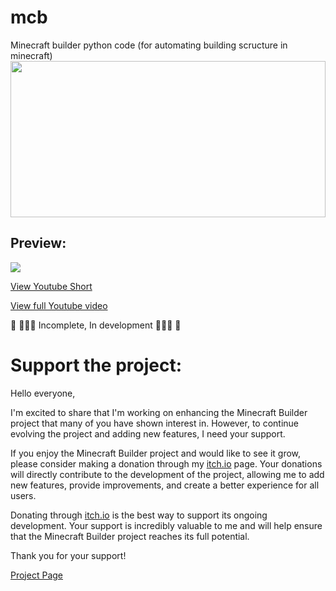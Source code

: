 # mcb
Minecraft builder python code (for automating building scructure in minecraft)
<img src="https://media.istockphoto.com/id/1305302106/vector/pixel-minecraft-style-land-background-concept-of-game-ground-pixelated-horizontal-seamless.jpg?s=612x612&w=0&k=20&c=5z76KZuQyqfc2mlZW6Ym6n60LxCW1CrJIbIWFMgqGw4=" width="100%" height="250em">



## Preview:
<a href="https://www.youtube.com/shorts/xtnPyp5BqTA"><img src="https://s3.amazonaws.com/content.newsok.com/newsok/images/mobile/play_button.png"></a>

<a href="https://www.youtube.com/shorts/xtnPyp5BqTA">View Youtube Short</a>

<a href="https://www.youtube.com/watch?v=2a1Fk-TUjuQ">View full Youtube video</a>

🔧 🚧🚧🚧 Incomplete, In development 🚧🚧🚧 👷


<h1>Support the project: </h1>

<p>
Hello everyone,

I'm excited to share that I'm working on enhancing the Minecraft Builder project that many of you have shown interest in. However, to continue evolving the project and adding new features, I need your support.

If you enjoy the Minecraft Builder project and would like to see it grow, please consider making a donation through my <a href="https://amos-nimos.itch.io/mcb" alt="itch-page">itch.io</a> page. Your donations will directly contribute to the development of the project, allowing me to add new features, provide improvements, and create a better experience for all users.

Donating through <a href="https://amos-nimos.itch.io/mcb" alt="itch-page">itch.io</a> is the best way to support its ongoing development. Your support is incredibly valuable to me and will help ensure that the Minecraft Builder project reaches its full potential.

Thank you for your support! 
</p>
<a href="https://amos-nimos.itch.io/mcb" alt="itch-page">Project Page</a>


<!-- 
<a href="https://www.paypal.com/donate/?hosted_button_id=3SZVAQAEVAT6Q" alt="donate"><img src="https://www.ruskoka.com/wp-content/uploads/2017/02/PayPal-Donate-Button-PNG-Clipart.png" width="100" height="30"></a> -->
